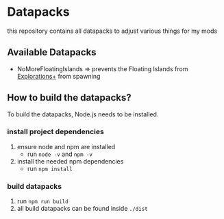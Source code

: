 # Datapacks
this repository contains all datapacks to adjust various things for my mods  

## Available Datapacks
 - NoMoreFloatingIslands => prevents the Floating Islands from [Explorations+](https://github.com/tristankechlo/Explorations/) from spawning
 
## How to build the datapacks?
To build the datapacks, Node.js needs to be installed.

### install project dependencies
1. ensure node and npm are installed
    - run `node -v` and `npm -v`
2. install the needed npm dependencies
    - run `npm install`

### build datapacks
1. run `npm run build`  
2. all build datapacks can be found inside `./dist`
